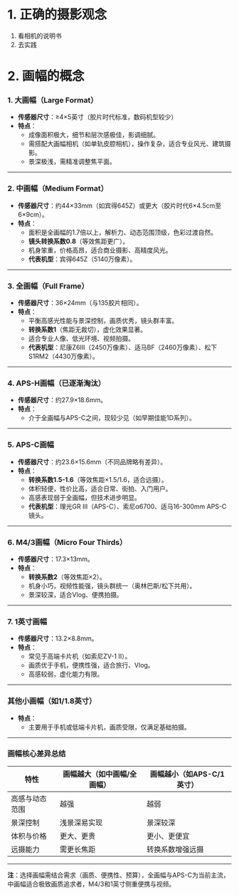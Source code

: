 # 1. 正确的摄影观念

1. 看相机的说明书
2. 去实践

# 2. 画幅的概念

### **1. 大画幅（Large Format）** 
- **传感器尺寸**：≥4×5英寸（胶片时代标准，数码机型较少）
- **特点**：
  - 成像面积极大，细节和层次感极佳，影调细腻。
  - 需搭配大画幅相机（如单轨皮腔相机），操作复杂，适合专业风光、建筑摄影。
  - 景深极浅，需精准调整焦平面。

---

### **2. 中画幅（Medium Format）** 
- **传感器尺寸**：约44×33mm（如宾得645Z）或更大（胶片时代6×4.5cm至6×9cm）。
- **特点**：
  - 面积是全画幅的1.7倍以上，解析力、动态范围顶级，色彩过渡自然。
  - **镜头转换系数0.8**（等效焦距更广）。
  - 机身笨重，价格高昂，适合商业摄影、高精度风光。
  - **代表机型**：宾得645Z（5140万像素）。

---

### **3. 全画幅（Full Frame）** 
- **传感器尺寸**：36×24mm（与135胶片相同）。
- **特点**：
  - 平衡高感光性能与景深控制，画质优秀，镜头群丰富。
  - **转换系数1**（焦距无裁切），虚化效果显著。
  - 适合专业人像、低光环境、视频拍摄。
  - **代表机型**：尼康Z6Ⅲ（2450万像素）、适马BF（2460万像素）、松下S1RM2（4430万像素）。

---

### **4. APS-H画幅（已逐渐淘汰）**
- **传感器尺寸**：约27.9×18.6mm。
- **特点**：
  - 介于全画幅与APS-C之间，现较少见（如早期佳能1D系列）。

---

### **5. APS-C画幅** 
- **传感器尺寸**：约23.6×15.6mm（不同品牌略有差异）。
- **特点**：
  - **转换系数1.5-1.6**（等效焦距×1.5/1.6，适合远摄）。
  - 体积轻便，性价比高，适合日常、街拍、入门用户。
  - 高感表现弱于全画幅，但技术进步明显。
  - **代表机型**：理光GR III（APS-C）、索尼α6700、适马16-300mm APS-C镜头。

---

### **6. M4/3画幅（Micro Four Thirds）**
- **传感器尺寸**：17.3×13mm。
- **特点**：
  - **转换系数2**（等效焦距×2）。
  - 机身小巧，视频性能强，镜头群统一（奥林巴斯/松下共用）。
  - 景深较深，适合Vlog、便携拍摄。

---

### **7. 1英寸画幅** 
- **传感器尺寸**：13.2×8.8mm。
- **特点**：
  - 常见于高端卡片机（如索尼ZV-1 II）。
  - 画质优于手机，便携性强，适合旅行、Vlog。
  - 高感较弱，虚化能力有限。

---

### **其他小画幅**（如1/1.8英寸）
- **特点**：
  - 主要用于手机或低端卡片机，画质受限，仅满足基础拍摄。

---

### **画幅核心差异总结** 
| **特性**       | **画幅越大**（如中画幅/全画幅） | **画幅越小**（如APS-C/1英寸） |
|----------------|--------------------------------|------------------------------|
| 高感与动态范围 | 越强                           | 越弱                         |
| 景深控制       | 浅景深易实现                   | 景深较深                     |
| 体积与价格     | 更大、更贵                     | 更小、更便宜                 |
| 远摄能力       | 需更长焦距                     | 转换系数增强远摄             |

---

**注**：选择画幅需结合需求（画质、便携性、预算），全画幅与APS-C为当前主流，中画幅适合极致画质追求者，M4/3和1英寸侧重便携与视频。